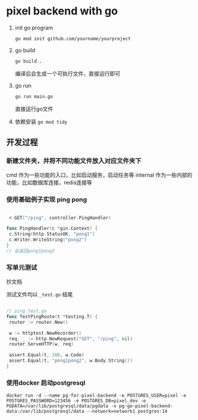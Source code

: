 # pixel backend with go

1. init go program

   ```bash
   go mod init github.com/yourname/yourproject
   ```

2. go build

   ```bash
   go build .
   ```

     编译后会生成一个可执行文件，直接运行即可

3. go run

   ```bash
   go run main.go
   ```

     直接运行go文件

4. 依赖安装 `go mod tidy`

## 开发过程

### 新建文件夹，并将不同功能文件放入对应文件夹下

   cmd 作为一些功能的入口，比如启动服务，启动任务等
   internal 作为一些内部的功能，比如数据库连接，redis连接等

### 使用基础例子实现 ping pong

```go

 r.GET("/ping", controller.PingHandler)

func PingHandler(c *gin.Context) {
 c.String(http.StatusOK, "pong1")
 c.Writer.WriteString("pong2")
}
// 会返回pong1pong2
```

### 写单元测试

抄文档

测试文件均以 `_test.go` 结尾

```go

// ping_test.go
func TestPingRoute(t *testing.T) {
 router := router.New()

 w := httptest.NewRecorder()
 req, _ := http.NewRequest("GET", "/ping", nil)
 router.ServeHTTP(w, req)

 assert.Equal(t, 200, w.Code)
 assert.Equal(t, "pong1pong2", w.Body.String())
}
```

### 使用docker 启动postgresql

```
docker run -d --name pg-for-pixel-backend -e POSTGRES_USER=pixel -e POSTGRES_PASSWORD=123456 -e POSTGRES_DB=pixel_dev -e PGDATA=/var/lib/postgresql/data/pgdata -v pg-go-pixel-backend-data:/var/lib/postgresql/data --network=network1 postgres:14
```

